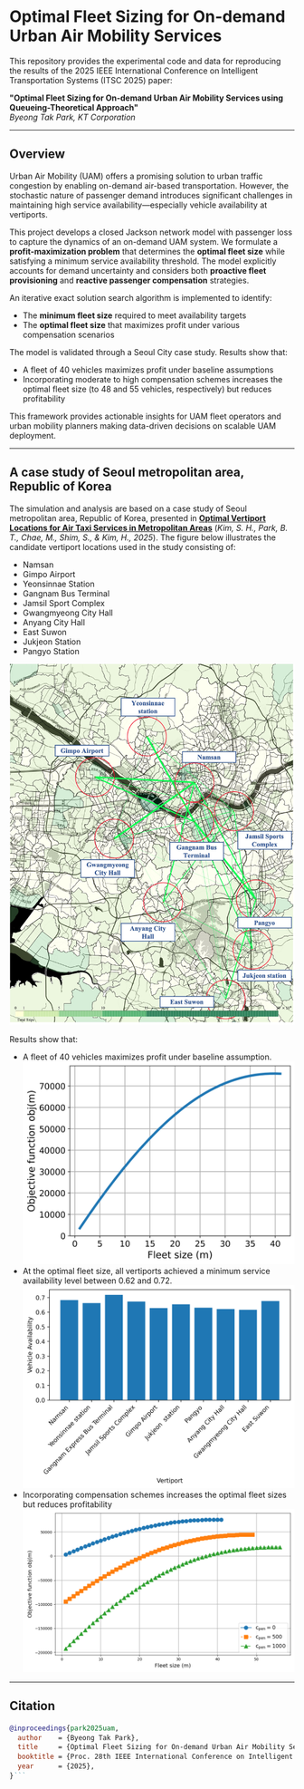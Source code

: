 # Optimal Fleet Sizing for On-demand Urban Air Mobility Services 

This repository provides the experimental code and data for reproducing the results of the 2025 IEEE International Conference on Intelligent Transportation Systems (ITSC 2025) paper:

**"Optimal Fleet Sizing for On-demand Urban Air Mobility Services using Queueing-Theoretical Approach"**  
*Byeong Tak Park, KT Corporation*

---
## Overview

Urban Air Mobility (UAM) offers a promising solution to urban traffic congestion by enabling on-demand air-based transportation. However, the stochastic nature of passenger demand introduces significant challenges in maintaining high service availability—especially vehicle availability at vertiports.

This project develops a closed Jackson network model with passenger loss to capture the dynamics of an on-demand UAM system. We formulate a **profit-maximization problem** that determines the **optimal fleet size** while satisfying a minimum service availability threshold. The model explicitly accounts for demand uncertainty and considers both **proactive fleet provisioning** and **reactive passenger compensation** strategies.

An iterative exact solution search algorithm is implemented to identify:
- The **minimum fleet size** required to meet availability targets
- The **optimal fleet size** that maximizes profit under various compensation scenarios

The model is validated through a Seoul City case study. Results show that:
- A fleet of 40 vehicles maximizes profit under baseline assumptions
- Incorporating moderate to high compensation schemes increases the optimal fleet size (to 48 and 55 vehicles, respectively) but reduces profitability

This framework provides actionable insights for UAM fleet operators and urban mobility planners making data-driven decisions on scalable UAM deployment.

---
## A case study of Seoul metropolitan area, Republic of Korea

The simulation and analysis are based on a case study of Seoul metropolitan area, Republic of Korea, presented in [**Optimal Vertiport Locations for Air Taxi Services in Metropolitan Areas**](https://link.springer.com/article/10.1007/s42405-024-00807-4) (*Kim, S. H., Park, B. T., Chae, M., Shim, S., & Kim, H., 2025*).
The figure below illustrates the candidate vertiport locations used in the study consisting of:
- Namsan
- Gimpo Airport
- Yeonsinnae Station
- Gangnam Bus Terminal
- Jamsil Sport Complex
- Gwangmyeong City Hall
- Anyang City Hall
- East Suwon
- Jukjeon Station
- Pangyo Station

![10 vertiports in Seoul, Republic of Korea](fig_vpt_locations.jpg)

Results show that: 
- A fleet of 40 vehicles maximizes profit under baseline assumption.
   <img src="result/fig_obj_function.png" alt="Objective function" width="600"/>
- At the optimal fleet size, all vertiports achieved a minimum service availability level between 0.62 and 0.72.
  <img src="result/fig_veh_availability.png" alt="Service Availabilities of 10 vertiports" width="600"/>
- Incorporating compensation schemes increases the optimal fleet sizes but reduces profitability
  <img src="result/fig_compen_scheme.png" alt="Sensitivity Analysis of Compensation Schemes" width="600"/>


---
## Citation
```bibtex
@inproceedings{park2025uam,
  author    = {Byeong Tak Park},
  title     = {Optimal Fleet Sizing for On-demand Urban Air Mobility Services using Queueing-Theoretical Approach},
  booktitle = {Proc. 28th IEEE International Conference on Intelligent Transportation Systems (ITSC)},
  year      = {2025},
}```







